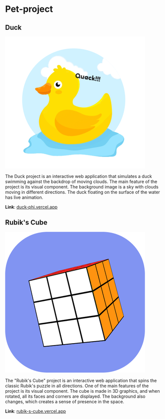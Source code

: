 # Pet-project


<h2>Duck</h2>
<img src="https://github.com/maksymFrontend/Pet-project/blob/main/img/Duck.png?raw=true" alt="Duck img">
<p>
    The Duck project is an interactive web application that simulates a duck swimming against the backdrop of moving clouds.
    The main feature of the project is its visual component. The background image is a sky with clouds moving in different directions. The duck floating on the surface of the water has live animation.
</p>

<b>Link</b>: <a href="https://duck-phi.vercel.app/">duck-phi.vercel.app</a>


<h2>Rubik's Cube</h2>
    <img src="https://github.com/maksymFrontend/Pet-project/blob/main/img/Rubik's Cube.png?raw=true" alt="Rubik's Cube">
<p>
    The "Rubik's Cube" project is an interactive web application that spins the classic Rubik's puzzle in all directions.
    One of the main features of the project is its visual component. The cube is made in 3D graphics, and when rotated, all its faces and corners are displayed. The background also changes, which creates a sense of presence in the space.
</p>

<b>Link</b>: <a href="https://rubik-s-cube.vercel.app/">rubik-s-cube.vercel.app</a>